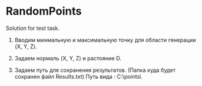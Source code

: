 # RandomPoints
Solution for test task.

1) Вводим минмальную и максимальную точку для области генерации (X, Y, Z).

2) Задаем нормаль (X, Y, Z) и растояние D.

3) Задаем путь для сохранения результатов. (Папка куда будет сохранен файл Results.txt) Путь вида : C:\\points\\
